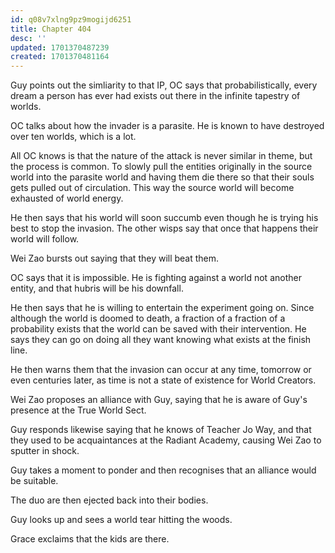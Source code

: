 ```yaml
---
id: q08v7xlng9pz9mogijd6251
title: Chapter 404
desc: ''
updated: 1701370487239
created: 1701370481164
---
```




Guy points out the simliarity to that IP, OC says that probabilistically, every dream a person has ever had exists out there in the infinite tapestry of worlds.

OC talks about how the invader is a parasite. He is known to have destroyed over ten worlds, which is a lot.

All OC knows is that the nature of the attack is never similar in theme, but the process is common. To slowly pull the entities originally in the source world into the parasite world and having them die there so that their souls gets pulled out of circulation. This way the source world will become exhausted of world energy.

He then says that his world will soon succumb even though he is trying his best to stop the invasion. The other wisps say that once that happens their world will follow.

Wei Zao bursts out saying that they will beat them.

OC says that it is impossible. He is fighting against a world not another entity, and that hubris will be his downfall.

He then says that he is willing to entertain the experiment going on. Since although the world is doomed to death, a fraction of a fraction of a probability exists that the world can be saved with their intervention. He says they can go on doing all they want knowing what exists at the finish line.

He then warns them that the invasion can occur at any time, tomorrow or even centuries later, as time is not a state of existence for World Creators.

Wei Zao proposes an alliance with Guy, saying that he is aware of Guy's presence at the True World Sect.

Guy responds likewise saying that he knows of Teacher Jo Way, and that they used to be acquaintances at the Radiant Academy, causing Wei Zao to sputter in shock.

Guy takes a moment to ponder and then recognises that an alliance would be suitable.

The duo are then ejected back into their bodies.

Guy looks up and sees a world tear hitting the woods.

Grace exclaims that the kids are there.
